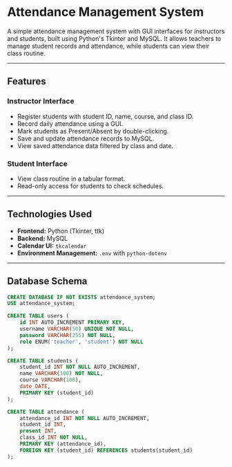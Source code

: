 # Attendance Management System

A simple attendance management system with GUI interfaces for instructors and students, built using Python's Tkinter and MySQL. It allows teachers to manage student records and attendance, while students can view their class routine.

---

## Features

### Instructor Interface
- Register students with student ID, name, course, and class ID.
- Record daily attendance using a GUI.
- Mark students as Present/Absent by double-clicking.
- Save and update attendance records to MySQL.
- View saved attendance data filtered by class and date.

### Student Interface
- View class routine in a tabular format.
- Read-only access for students to check schedules.

---

## Technologies Used

- **Frontend:** Python (Tkinter, ttk)
- **Backend:** MySQL
- **Calendar UI:** `tkcalendar`
- **Environment Management:** `.env` with `python-dotenv`

---

## Database Schema

```sql
CREATE DATABASE IF NOT EXISTS attendance_system;
USE attendance_system;

CREATE TABLE users (
    id INT AUTO_INCREMENT PRIMARY KEY,
    username VARCHAR(50) UNIQUE NOT NULL,
    password VARCHAR(255) NOT NULL,
    role ENUM('teacher', 'student') NOT NULL
);

CREATE TABLE students (
    student_id INT NOT NULL AUTO_INCREMENT,
    name VARCHAR(100) NOT NULL,
    course VARCHAR(100),
    date DATE,
    PRIMARY KEY (student_id)
);

CREATE TABLE attendance (
    attendance_id INT NOT NULL AUTO_INCREMENT,
    student_id INT,
    present INT,
    class_id INT NOT NULL,
    PRIMARY KEY (attendance_id),
    FOREIGN KEY (student_id) REFERENCES students(student_id)
);

